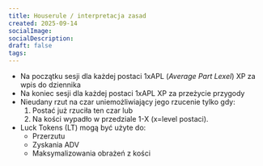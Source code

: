 ```yaml
---
title: Houserule / interpretacja zasad
created: 2025-09-14
socialImage:
socialDescription:
draft: false
tags:
---
```

 
* Na początku sesji dla każdej postaci 1xAPL (_Average Part Lexel_) XP za wpis do dziennika
* Na koniec sesji dla każdej postaci 1xAPL XP za przeżycie przygody
* Nieudany rzut na czar uniemożliwiający jego rzucenie tylko gdy: 
	1. Postać już rzuciła ten czar lub
	2. Na kości wypadło w przedziale 1-X (x=level postaci).
* Luck Tokens (LT) mogą być użyte do:
	- Przerzutu
	- Zyskania ADV
	- Maksymalizowania obrażeń z kości
